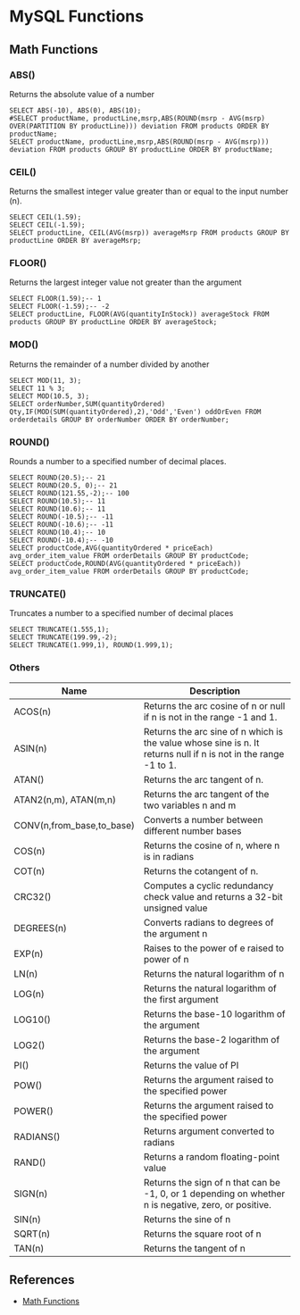 # MySQL Functions

## Math Functions

### ABS()
Returns the absolute value of a number
```
SELECT ABS(-10), ABS(0), ABS(10);
#SELECT productName, productLine,msrp,ABS(ROUND(msrp - AVG(msrp) OVER(PARTITION BY productLine))) deviation FROM products ORDER BY productName;
SELECT productName, productLine,msrp,ABS(ROUND(msrp - AVG(msrp))) deviation FROM products GROUP BY productLine ORDER BY productName;
```

### CEIL()
Returns the smallest integer value greater than or equal to the input number (n).
```
SELECT CEIL(1.59);
SELECT CEIL(-1.59);
SELECT productLine, CEIL(AVG(msrp)) averageMsrp FROM products GROUP BY productLine ORDER BY averageMsrp;
```

### FLOOR()
Returns the largest integer value not greater than the argument
```
SELECT FLOOR(1.59);-- 1
SELECT FLOOR(-1.59);-- -2
SELECT productLine, FLOOR(AVG(quantityInStock)) averageStock FROM products GROUP BY productLine ORDER BY averageStock;
```

### MOD()
Returns the remainder of a number divided by another
```
SELECT MOD(11, 3);
SELECT 11 % 3;
SELECT MOD(10.5, 3);
SELECT orderNumber,SUM(quantityOrdered) Qty,IF(MOD(SUM(quantityOrdered),2),'Odd','Even') oddOrEven FROM orderdetails GROUP BY orderNumber ORDER BY orderNumber;
```

### ROUND()
Rounds a number to a specified number of decimal places.
```
SELECT ROUND(20.5);-- 21
SELECT ROUND(20.5, 0);-- 21
SELECT ROUND(121.55,-2);-- 100
SELECT ROUND(10.5);-- 11
SELECT ROUND(10.6);-- 11
SELECT ROUND(-10.5);-- -11
SELECT ROUND(-10.6);-- -11
SELECT ROUND(10.4);-- 10
SELECT ROUND(-10.4);-- -10
SELECT productCode,AVG(quantityOrdered * priceEach) avg_order_item_value FROM orderDetails GROUP BY productCode;
SELECT productCode,ROUND(AVG(quantityOrdered * priceEach)) avg_order_item_value FROM orderDetails GROUP BY productCode;
```

### TRUNCATE()
Truncates a number to a specified number of decimal places
```
SELECT TRUNCATE(1.555,1);
SELECT TRUNCATE(199.99,-2);
SELECT TRUNCATE(1.999,1), ROUND(1.999,1);
```

### Others
Name | Description
---|------
ACOS(n) | Returns the arc cosine of n or null if n is not in the range -1 and 1.
ASIN(n) | Returns the arc sine of n which is the value whose sine is n. It returns null if n is not in the range -1 to 1.
ATAN() | Returns the arc tangent of n.
ATAN2(n,m), ATAN(m,n) | Returns the arc tangent of the two variables n and m
CONV(n,from_base,to_base) | Converts a number between different number bases
COS(n) | Returns the cosine of n, where n is in radians
COT(n) | Returns the cotangent of n.
CRC32() | Computes a cyclic redundancy check value and returns a 32-bit unsigned value
DEGREES(n) | Converts radians to degrees of the argument n
EXP(n) | Raises to the power of e raised to power of n
LN(n) | Returns the natural logarithm of n
LOG(n) | Returns the natural logarithm of the first argument
LOG10() | Returns the base-10 logarithm of the argument
LOG2() | Returns the base-2 logarithm of the argument
PI() | Returns the value of PI
POW() | Returns the argument raised to the specified power
POWER() | Returns the argument raised to the specified power
RADIANS() | Returns argument converted to radians
RAND() | Returns a random floating-point value
SIGN(n) | Returns the sign of n that can be -1, 0, or 1 depending on whether n is negative, zero, or positive.
SIN(n) | Returns the sine of n
SQRT(n) | Returns the square root of n
TAN(n) | Returns the tangent of n

## References
- [Math Functions](http://www.mysqltutorial.org/mysql-math-functions/)